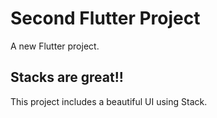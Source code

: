 # Second Flutter Project

A new Flutter project.

## Stacks are great!!

This project includes a beautiful UI using Stack. 
